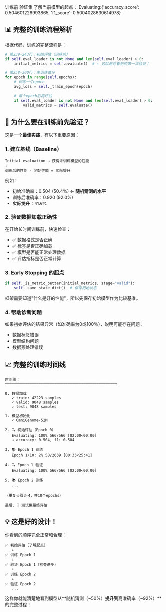  训练前 验证集 了解当前模型的起点： Evaluating:{'accuracy_score': 0.504601226993865, 'f1_score': 0.5004028630614978}


## 📊 完整的训练流程解析

根据代码，训练的完整流程是：

```python
# 第239-243行：初始评估（训练前）
if self.eval_loader is not None and len(self.eval_loader) > 0:
    initial_metrics = self.evaluate()  # ← 这就是你看到的第一次验证！

# 第258-300行：主训练循环
for epoch in range(self.epochs):
    # 训练一个epoch
    avg_loss = self._train_epoch(epoch)
    
    # 每个epoch后再评估
    if self.eval_loader is not None and len(self.eval_loader) > 0:
        valid_metrics = self.evaluate()
```

## 🎯 为什么要在训练前先验证？

这是一个**最佳实践**，有以下重要原因：

### 1. **建立基线（Baseline）**
```
Initial evaluation → 获得未训练模型的性能
↓
训练后的性能 - 初始性能 = 实际提升
```

例如：
- 初始准确率：0.504 (50.4%) ← **随机猜测的水平**
- 训练后准确率：0.920 (92.0%)
- **实际提升**：41.6%

### 2. **验证数据加载正确性**

在开始长时间训练前，快速检查：
- ✅ 数据格式是否正确
- ✅ 标签是否正确加载
- ✅ 模型是否能正常处理数据
- ✅ 评估指标是否正常计算

### 3. **Early Stopping 的起点**

```python
if self._is_metric_better(initial_metrics, stage="valid"):
    self._save_state_dict()  # 保存初始状态
```

框架需要知道"什么是好的性能"，所以先保存初始模型作为比较基准。

### 4. **帮助诊断问题**

如果初始评估的结果异常（如准确率为0或100%），说明可能存在问题：
- 数据标签错误
- 模型结构问题
- 数据预处理错误

## 📈 完整的训练时间线

```
时间线：
━━━━━━━━━━━━━━━━━━━━━━━━━━━━━━━━━━━━━━━━━━━━━━━━━━

0. 数据加载
   ✓ train: 42223 samples
   ✓ valid: 9048 samples
   ✓ test: 9048 samples

1. 模型初始化
   ✓ OmniGenome-52M

2. 🔍 初始评估（Epoch 0）
   Evaluating: 100% 566/566 [02:00<00:00]
   → accuracy: 0.504, f1: 0.504
   
3. 📚 Epoch 1 训练
   Epoch 1/10: 2% 58/2639 [00:33<25:41]
   
4. 🔍 Epoch 1 验证
   Evaluating: 100% 566/566 [02:00<00:00]
   
5. 📚 Epoch 2 训练
   ...

（重复步骤3-4，共10个epochs）

最后. 🎯 测试集最终评估
```

## 💡 这是好的设计！

你看到的顺序完全正常和合理：

```
✅ 初始评估（了解起点）
   ↓
✅ 训练 Epoch 1
   ↓
✅ 验证 Epoch 1（检查进步）
   ↓
✅ 训练 Epoch 2
   ↓
✅ 验证 Epoch 2
   ...
```

这样你就能清楚地看到模型从**随机猜测（~50%）**提升到**高准确率（~92%）**的完整过程！